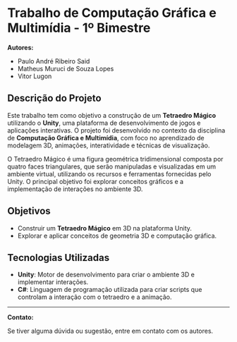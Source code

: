 # Trabalho de Computação Gráfica e Multimídia - 1º Bimestre

**Autores:**  
- Paulo André Ribeiro Said  
- Matheus Muruci de Souza Lopes  
- Vitor Lugon

## Descrição do Projeto

Este trabalho tem como objetivo a construção de um **Tetraedro Mágico** utilizando o **Unity**, uma plataforma de desenvolvimento de jogos e aplicações interativas. O projeto foi desenvolvido no contexto da disciplina de **Computação Gráfica e Multimídia**, com foco no aprendizado de modelagem 3D, animações, interatividade e técnicas de visualização.

O Tetraedro Mágico é uma figura geométrica tridimensional composta por quatro faces triangulares, que serão manipuladas e visualizadas em um ambiente virtual, utilizando os recursos e ferramentas fornecidas pelo Unity. O principal objetivo foi explorar conceitos gráficos e a implementação de interações no ambiente 3D.

## Objetivos

- Construir um **Tetraedro Mágico** em 3D na plataforma Unity.
- Explorar e aplicar conceitos de geometria 3D e computação gráfica.

## Tecnologias Utilizadas

- **Unity**: Motor de desenvolvimento para criar o ambiente 3D e implementar interações.
- **C#**: Linguagem de programação utilizada para criar scripts que controlam a interação com o tetraedro e a animação.
  
---

**Contato:**

Se tiver alguma dúvida ou sugestão, entre em contato com os autores.

